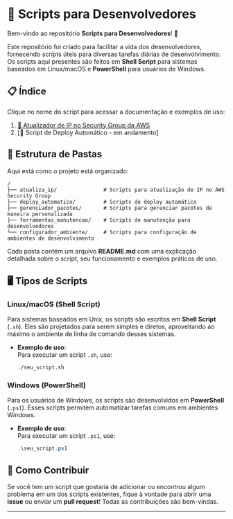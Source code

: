
# 📂 Scripts para Desenvolvedores

Bem-vindo ao repositório **Scripts para Desenvolvedores**! 🎉

Este repositório foi criado para facilitar a vida dos desenvolvedores, fornecendo scripts úteis para diversas tarefas diárias de desenvolvimento. Os scripts aqui presentes são feitos em **Shell Script** para sistemas baseados em Linux/macOS e **PowerShell** para usuários de Windows.

## 📋 Índice

Clique no nome do script para acessar a documentação e exemplos de uso:

1. [🔄 Atualizador de IP no Security Group da AWS](./atualiza_ip/README.md)
2. [🚀 Script de Deploy Automático - em andamento] 


## 📂 Estrutura de Pastas

Aqui está como o projeto está organizado:

```plaintext
/
├── atualiza_ip/               # Scripts para atualização de IP no AWS Security Group
├── deploy_automatico/         # Scripts de deploy automático
├── gerenciador_pacotes/       # Scripts para gerenciar pacotes de maneira personalizada
├── ferramentas_manutencao/    # Scripts de manutenção para desenvolvedores
└── configurador_ambiente/     # Scripts para configuração de ambientes de desenvolvimento
```

Cada pasta contém um arquivo **README.md** com uma explicação detalhada sobre o script, seu funcionamento e exemplos práticos de uso.

## 🖥️ Tipos de Scripts

### Linux/macOS (Shell Script)
Para sistemas baseados em Unix, os scripts são escritos em **Shell Script** (`.sh`). Eles são projetados para serem simples e diretos, aproveitando ao máximo o ambiente de linha de comando desses sistemas.

- **Exemplo de uso**:  
    Para executar um script `.sh`, use:
    ```bash
    ./seu_script.sh
    ```

### Windows (PowerShell)
Para os usuários de Windows, os scripts são desenvolvidos em **PowerShell** (`.ps1`). Esses scripts permitem automatizar tarefas comuns em ambientes Windows.

- **Exemplo de uso**:  
    Para executar um script `.ps1`, use:
    ```powershell
    .\seu_script.ps1
    ```

## 🚀 Como Contribuir

Se você tem um script que gostaria de adicionar ou encontrou algum problema em um dos scripts existentes, fique à vontade para abrir uma **issue** ou enviar um **pull request**! Todas as contribuições são bem-vindas.

---